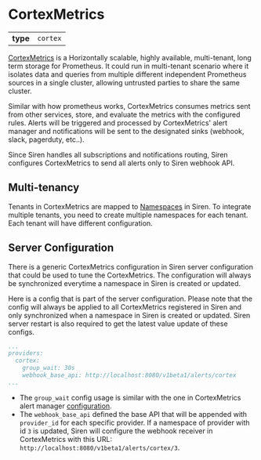 # CortexMetrics

|||
|---|---|
|**type**|`cortex`|

[CortexMetrics](https://cortexmetrics.io/) is a Horizontally scalable, highly available, multi-tenant, long term storage for Prometheus. It could run in multi-tenant scenario where it isolates data and queries from multiple different independent Prometheus sources in a single cluster, allowing untrusted parties to share the same cluster.

Similar with how prometheus works, CortexMetrics consumes metrics sent from other services, store, and evaluate the metrics with the configured rules. Alerts will be triggered and processed by CortexMetrics' alert manager and notifications will be sent to the designated sinks (webhook, slack, pagerduty, etc..). 

Since Siren handles all subscriptions and notifications routing, Siren configures CortexMetrics to send all alerts only to Siren webhook API.

## Multi-tenancy

Tenants in CortexMetrics are mapped to [Namespaces](../guides/provider_and_namespace.md#namespace) in Siren. To integrate multiple tenants, you need to create multiple namespaces for each tenant. Each tenant will have different configuration.


## Server Configuration
There is a generic CortexMetrics configuration in Siren server configuration that could be used to tune the CortexMetrics. The configuration will always be synchronized everytime a namespace in Siren is created or updated.

Here is a config that is part of the server configuration. Please note that the config will always be applied to all CortexMetrics registered in Siren and only synchronized when a namespace in Siren is created or updated. Siren server restart is also required to get the latest value update of these configs.

```yaml
...
providers:
  cortex:
    group_wait: 30s
    webhook_base_api: http://localhost:8080/v1beta1/alerts/cortex
...
```
- The `group_wait` config usage is similar with the one in CortexMetrics alert manager [configuration](https://prometheus.io/docs/alerting/latest/configuration/#example).
- The `webhook_base_api` defined the base API that will be appended with `provider_id` for each specific provider. If a namespace of provider with id `3` is updated, Siren will configure the webhook receiver in CortexMetrics with this URL: `http://localhost:8080/v1beta1/alerts/cortex/3`.
